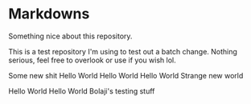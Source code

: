 # Markdowns

Something nice about this repository.

This is a test repository I'm using to test out a batch change. Nothing serious, feel free to overlook or use if you wish lol.

Some new shit
Hello World
Hello World
Hello World
Strange new world

Hello World
Hello World
Bolaji's testing stuff
